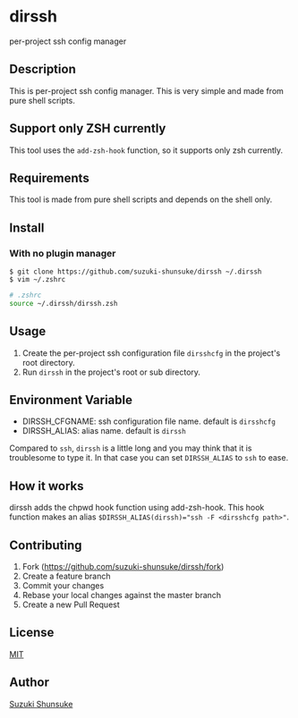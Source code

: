 # dirssh

per-project ssh config manager

## Description

This is per-project ssh config manager.
This is very simple and made from pure shell scripts.

## Support only ZSH currently

This tool uses the `add-zsh-hook` function, so it supports only zsh currently.

## Requirements

This tool is made from pure shell scripts and depends on the shell only.

## Install

### With no plugin manager

```
$ git clone https://github.com/suzuki-shunsuke/dirssh ~/.dirssh
$ vim ~/.zshrc
```

```sh
# .zshrc
source ~/.dirssh/dirssh.zsh
```

## Usage

1. Create the per-project ssh configuration file `dirsshcfg` in the project's root directory.
2. Run `dirssh` in the project's root or sub directory.

## Environment Variable

* DIRSSH_CFGNAME: ssh configuration file name. default is `dirsshcfg`
* DIRSSH_ALIAS: alias name. default is `dirssh`

Compared to `ssh`, `dirssh` is a little long and you may think that it is troublesome to type it.
In that case you can set `DIRSSH_ALIAS` to `ssh` to ease.

## How it works

dirssh adds the chpwd hook function using add-zsh-hook.
This hook function makes an alias `$DIRSSH_ALIAS(dirssh)="ssh -F <dirsshcfg path>"`.

## Contributing

1. Fork (https://github.com/suzuki-shunsuke/dirssh/fork)
2. Create a feature branch
3. Commit your changes
4. Rebase your local changes against the master branch
6. Create a new Pull Request

## License

[MIT](LICENSE)

## Author

[Suzuki Shunsuke](https://github.com/suzuki-shunsuke)
